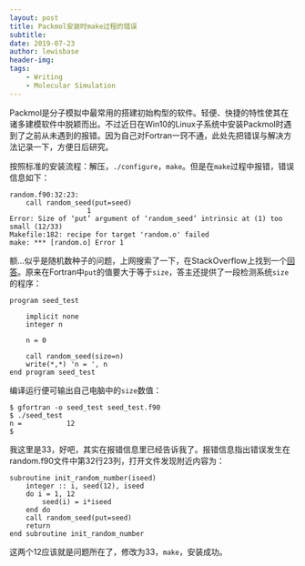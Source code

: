```yaml
---
layout: post
title: Packmol安装时make过程的错误
subtitle:
date: 2019-07-23
author: lewisbase
header-img:
tags: 
    - Writing
    - Molecular Simulation
---
```


Packmol是分子模拟中最常用的搭建初始构型的软件。轻便、快捷的特性使其在诸多建模软件中脱颖而出。不过近日在Win10的Linux子系统中安装Packmol时遇到了之前从未遇到的报错。因为自己对Fortran一窍不通，此处先把错误与解决方法记录一下，方便日后研究。

按照标准的安装流程：解压，`./configure`，`make`。但是在`make`过程中报错，错误信息如下：

    random.f90:32:23:
        call random_seed(put=seed)
                       1
    Error: Size of ‘put’ argument of ‘random_seed’ intrinsic at (1) too small (12/33)
    Makefile:182: recipe for target 'random.o' failed
    make: *** [random.o] Error 1

额...似乎是随机数种子的问题，上网搜索了一下，在StackOverflow上找到一个[回答](https://stackoverflow.com/questions/29987816/gfortran-compilation-error-size-of-put-argument-of-random-seed-intrinsic-at)。原来在Fortran中`put`的值要大于等于`size`，答主还提供了一段检测系统`size`的程序：

    program seed_test

        implicit none
        integer n

        n = 0

        call random_seed(size=n)
        write(*,*) 'n = ', n
    end program seed_test

编译运行便可输出自己电脑中的`size`数值：

    $ gfortran -o seed_test seed_test.f90
    $ ./seed_test
    n =           12
    $

我这里是33，好吧，其实在报错信息里已经告诉我了。报错信息指出错误发生在random.f90文件中第32行23列，打开文件发现附近内容为：

    subroutine init_random_number(iseed)
        integer :: i, seed(12), iseed
        do i = 1, 12
            seed(i) = i*iseed
        end do
        call random_seed(put=seed)
        return
    end subroutine init_random_number 

这两个12应该就是问题所在了，修改为33，`make`，安装成功。